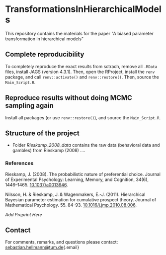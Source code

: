 # TransformationsInHierarchicalModels
This repository contains the materials for the paper "A biased parameter transformation in hierarchical models"


## Complete reproducibility
To completely reproduce the exact results from sctrach, remove all `.RData` files, install JAGS (version 4.3.1). 
Then, open the RProject, install the `renv` package, and call `renv::activate()` and `renv::restore()`. Then, source the `Main_Script.R`. 

## Reproduce results without doing MCMC sampling again
Install all packages (or use `renv::restore()`), and source the `Main_Script.R`. 

## Structure of the project
- Folder *Rieskamp_2008_data* contains the raw data (behavioral data and gambles) from Rieskamp (2008)
....
 
### References

Rieskamp, J. (2008). The probabilistic nature of preferential choice. Journal of Experimental Psychology: Learning, Memory, and Cognition, 34(6), 1446–1465. [10.1037/a0013646](https://doi.org/10.1037/a0013646).

Nilsson, H. & Rieskamp, J. & Wagenmakers, E.-J. (2011). Hierarchical Bayesian parameter estimation for cumulative prospect theory. Journal of Mathematical Psychology. 55. 84-93. [10.1016/j.jmp.2010.08.006](https://doi.org/10.1016/j.jmp.2010.08.006). 

*Add Preprint Here*

## Contact

For comments, remarks, and questions please contact: [sebastian.hellmann\@tum.de](mailto:sebastian.hellmann@tum.de){.email}
